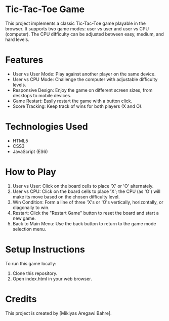 # Tic-Tac-Toe Game
This project implements a classic Tic-Tac-Toe game playable in the browser. It supports two game modes: user vs user and user vs CPU (computer). The CPU difficulty can be adjusted between easy, medium, and hard levels.

# Features
* User vs User Mode: Play against another player on the same device.
* User vs CPU Mode: Challenge the computer with adjustable difficulty levels.
* Responsive Design: Enjoy the game on different screen sizes, from desktops to mobile devices.
* Game Restart: Easily restart the game with a button click.
* Score Tracking: Keep track of wins for both players (X and O).
# Technologies Used
* HTML5
* CSS3
* JavaScript (ES6)
# How to Play
1. User vs User: Click on the board cells to place 'X' or 'O' alternately.
2. User vs CPU: Click on the board cells to place 'X'; the CPU (as 'O') will make its move based on the chosen difficulty level.
3. Win Condition: Form a line of three 'X's or 'O's vertically, horizontally, or diagonally to win.
4. Restart: Click the "Restart Game" button to reset the board and start a new game.
5. Back to Main Menu: Use the back button to return to the game mode selection menu.
# Setup Instructions
To run this game locally:
1. Clone this repository.
2. Open index.html in your web browser.
# Credits
This project is created by [Mikiyas Aregawi Bahre].
